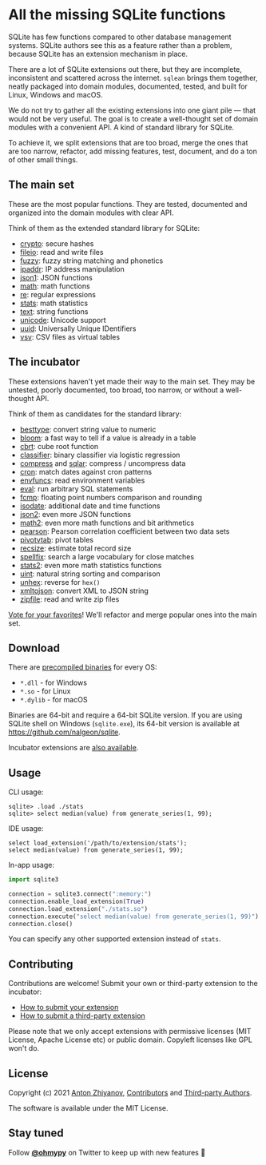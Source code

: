 # All the missing SQLite functions

SQLite has few functions compared to other database management systems. SQLite authors see this as a feature rather than a problem, because SQLite has an extension mechanism in place.

There are a lot of SQLite extensions out there, but they are incomplete, inconsistent and scattered across the internet. `sqlean` brings them together, neatly packaged into domain modules, documented, tested, and built for Linux, Windows and macOS.

We do not try to gather all the existing extensions into one giant pile — that would not be very useful. The goal is to create a well-thought set of domain modules with a convenient API. A kind of standard library for SQLite.

To achieve it, we split extensions that are too broad, merge the ones that are too narrow, refactor, add missing features, test, document, and do a ton of other small things.

## The main set

These are the most popular functions. They are tested, documented and organized into the domain modules with clear API.

Think of them as the extended standard library for SQLite:

-   [crypto](docs/crypto.md): secure hashes
-   [fileio](docs/fileio.md): read and write files
-   [fuzzy](docs/fuzzy.md): fuzzy string matching and phonetics
-   [ipaddr](docs/ipaddr.md): IP address manipulation
-   [json1](docs/json1.md): JSON functions
-   [math](docs/math.md): math functions
-   [re](docs/re.md): regular expressions
-   [stats](docs/stats.md): math statistics
-   [text](docs/text.md): string functions
-   [unicode](docs/unicode.md): Unicode support
-   [uuid](docs/uuid.md): Universally Unique IDentifiers
-   [vsv](docs/vsv.md): CSV files as virtual tables

## The incubator

These extensions haven't yet made their way to the main set. They may be untested, poorly documented, too broad, too narrow, or without a well-thought API.

Think of them as candidates for the standard library:

- [besttype](https://github.com/nalgeon/sqlean/issues/27#issuecomment-999732640): convert string value to numeric
- [bloom](https://github.com/nalgeon/sqlean/issues/27#issuecomment-1002267134): a fast way to tell if a value is already in a table
- [cbrt](https://github.com/nalgeon/sqlean/issues/27#issuecomment-996605444): cube root function
- [classifier](https://github.com/nalgeon/sqlean/issues/27#issuecomment-1001239676): binary classifier via logistic regression
- [compress](https://github.com/nalgeon/sqlean/issues/27#issuecomment-1000937999) and [sqlar](https://github.com/nalgeon/sqlean/issues/27#issuecomment-1000938046): compress / uncompress data
- [cron](https://github.com/nalgeon/sqlean/issues/27#issuecomment-997427979): match dates against cron patterns
- [envfuncs](https://github.com/nalgeon/sqlean/issues/27#issuecomment-997423609): read environment variables
- [eval](https://github.com/nalgeon/sqlean/issues/27#issuecomment-996432840): run arbitrary SQL statements
- [fcmp](https://github.com/nalgeon/sqlean/issues/27#issuecomment-997482625): floating point numbers comparison and rounding
- [isodate](https://github.com/nalgeon/sqlean/issues/27#issuecomment-998138191): additional date and time functions
- [json2](https://github.com/nalgeon/sqlean/issues/27#issuecomment-1002278294): even more JSON functions
- [math2](https://github.com/nalgeon/sqlean/issues/27#issuecomment-999128539): even more math functions and bit arithmetics
- [pearson](https://github.com/nalgeon/sqlean/issues/27#issuecomment-997417836): Pearson correlation coefficient between two data sets
- [pivotvtab](https://github.com/nalgeon/sqlean/issues/27#issuecomment-997052157): pivot tables
- [recsize](https://github.com/nalgeon/sqlean/issues/27#issuecomment-999732907): estimate total record size
- [spellfix](https://github.com/nalgeon/sqlean/issues/27#issuecomment-1002297477): search a large vocabulary for close matches
- [stats2](https://github.com/nalgeon/sqlean/issues/27#issuecomment-1000902666): even more math statistics functions
- [uint](https://github.com/nalgeon/sqlean/issues/27#issuecomment-1001232670): natural string sorting and comparison
- [unhex](https://github.com/nalgeon/sqlean/issues/27#issuecomment-997432989): reverse for `hex()`
- [xmltojson](https://github.com/nalgeon/sqlean/issues/27#issuecomment-997018486): convert XML to JSON string
- [zipfile](https://github.com/nalgeon/sqlean/issues/27#issuecomment-1001190336): read and write zip files

[Vote for your favorites](https://github.com/nalgeon/sqlean/issues/27)! We'll refactor and merge popular ones into the main set.

## Download

There are [precompiled binaries](https://github.com/nalgeon/sqlean/releases/latest) for every OS:

-   `*.dll` - for Windows
-   `*.so` - for Linux
-   `*.dylib` - for macOS

Binaries are 64-bit and require a 64-bit SQLite version. If you are using SQLite shell on Windows (`sqlite.exe`), its 64-bit version is available at https://github.com/nalgeon/sqlite.

Incubator extensions are [also available](https://github.com/nalgeon/sqlean/releases/tag/incubator).

## Usage

CLI usage:

```
sqlite> .load ./stats
sqlite> select median(value) from generate_series(1, 99);
```

IDE usage:

```
select load_extension('/path/to/extension/stats');
select median(value) from generate_series(1, 99);
```

In-app usage:

```python
import sqlite3

connection = sqlite3.connect(":memory:")
connection.enable_load_extension(True)
connection.load_extension("./stats.so")
connection.execute("select median(value) from generate_series(1, 99)")
connection.close()
```

You can specify any other supported extension instead of `stats`.

## Contributing

Contributions are welcome! Submit your own or third-party extension to the incubator:

- [How to submit your extension](https://github.com/nalgeon/sqlean/blob/incubator/docs/submit.md)
- [How to submit a third-party extension](https://github.com/nalgeon/sqlean/blob/incubator/docs/external.md)

Please note that we only accept extensions with permissive licenses (MIT License, Apache License etc) or public domain. Copyleft licenses like GPL won't do.

## License

Copyright (c) 2021 [Anton Zhiyanov](https://antonz.org/), [Contributors](https://github.com/nalgeon/sqlean/graphs/contributors) and [Third-party Authors](docs/third-party.md).

The software is available under the MIT License.

## Stay tuned

Follow [**@ohmypy**](https://twitter.com/ohmypy) on Twitter to keep up with new features 🚀